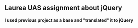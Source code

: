 ## Laurea UAS assignment about jQuery
#### I used previous project as a base and "translated" it to jQuery
